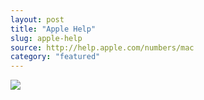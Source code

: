 ```yaml
---
layout: post
title: "Apple Help"
slug: apple-help
source: http://help.apple.com/numbers/mac
category: "featured"
---
```


<img src="/screenshots/apple-help-for-numbers-office-apps.png">
